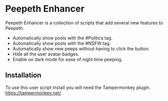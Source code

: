 # Peepeth Enhancer

Peepeth Enhancer is a collection of scripts that add several new features to Peepeth.

* Automatically show posts with the #Politics tag.
* Automatically show posts with the #NSFW tag.
* Automatically show new peeps without having to click the button.
* Hide all the user avatar badges.
* Enable on dark mode for ease of night time peeping.

## Installation 

To use this user script install you will need the Tampermonkey plugin. https://tampermonkey.net/

